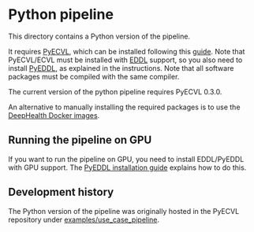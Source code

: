 # Python pipeline

This directory contains a Python version of the pipeline.

It requires [PyECVL](https://github.com/deephealthproject/pyecvl), which can
be installed following this
[guide](https://deephealthproject.github.io/pyecvl/installation.html). Note
that PyECVL/ECVL must be installed with
[EDDL](https://github.com/deephealthproject/eddl) support, so you also need to
install [PyEDDL](https://github.com/deephealthproject/pyeddl), as explained in
the instructions. Note that all software packages must be compiled with the
same compiler.

The current version of the python pipeline requires PyECVL 0.3.0.

An alternative to manually installing the required packages is to use the
[DeepHealth Docker images](https://github.com/deephealthproject/docker-libs).


## Running the pipeline on GPU

If you want to run the pipeline on GPU, you need to install EDDL/PyEDDL with
GPU support. The [PyEDDL installation
guide](https://deephealthproject.github.io/pyeddl/installation.html) explains
how to do this.


## Development history

The Python version of the pipeline was originally hosted in the PyECVL
repository under
[examples/use_case_pipeline](https://github.com/deephealthproject/pyecvl/tree/eedc6041e548f850ccf3022a6165dbd1386978e9/examples/use_case_pipeline).
